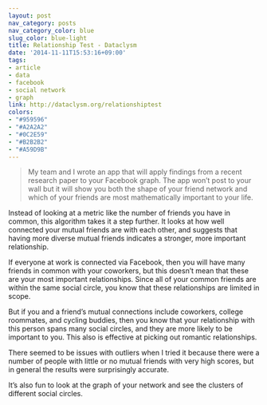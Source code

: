 ```yaml
---
layout: post
nav_category: posts
nav_category_color: blue
slug_color: blue-light
title: Relationship Test - Dataclysm
date: '2014-11-11T15:53:16+09:00'
tags:
- article
- data
- facebook
- social network
- graph
link: http://dataclysm.org/relationshiptest
colors:
- "#959596"
- "#A2A2A2"
- "#0C2E59"
- "#B2B2B2"
- "#A59D9B"
---
```


<blockquote>
<p>My team and I wrote an app that will apply findings from a recent research paper to your Facebook graph. The app won’t post to your wall but it will show you both the shape of your friend network and which of your friends are most mathematically important to your life.</p>
</blockquote>

<p>Instead of looking at a metric like the number of friends you have in common, this algorithm takes it a step further. It looks at how well connected your mutual friends are with each other, and suggests that having more diverse mutual friends indicates a stronger, more important relationship.</p>

<!-- more -->

<p>If everyone at work is connected via Facebook, then you will have many friends in common with your coworkers, but this doesn’t mean that these are your most important relationships. Since all of your common friends are within the same social circle, you know that these relationships are limited in scope.</p>

<p>But if you and a friend’s mutual connections include coworkers, college roommates, and cycling buddies, then you know that your relationship with this person spans many social circles, and they are more likely to be important to you. This also is effective at picking out romantic relationships.</p>

<p>There seemed to be issues with outliers when I tried it because there were a number of people with little or no mutual friends with very high scores, but in general the results were surprisingly accurate. </p>

<p>It’s also fun to look at the graph of your network and see the clusters of different social circles.</p>
